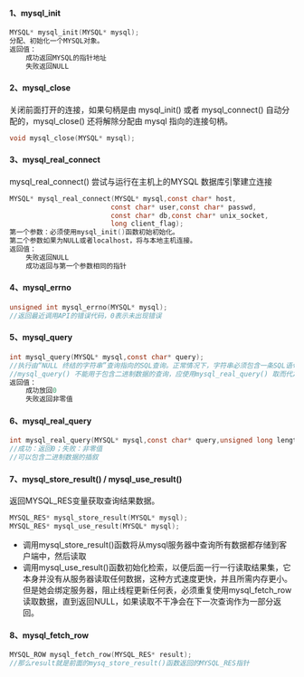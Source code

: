 #### 1、mysql_init
```C
MYSQL* mysql_init(MYSQL* mysql);
分配、初始化一个MYSQL对象。
返回值：
    成功返回MYSQL的指针地址
    失败返回NULL
```

#### 2、mysql_close

关闭前面打开的连接，如果句柄是由 mysql_init() 或者 mysql_connect() 自动分配的，mysql_close() 还将解除分配由 mysql 指向的连接句柄。

```C++
void mysql_close(MYSQL* mysql);
```

#### 3、mysql_real_connect

mysql_real_connect() 尝试与运行在主机上的MYSQL 数据库引擎建立连接

```C
MYSQL* mysql_real_connect(MYSQL* mysql,const char* host,
                         const char* user,const char* passwd,
                         const char* db,const char* unix_socket,
                         long client_flag);
第一个参数：必须使用mysql_init()函数初始初始化。
第二个参数如果为NULL或者localhost，将与本地主机连接。
返回值：
    失败返回NULL
    成功返回与第一个参数相同的指针
```

#### 4、mysql_errno

```C++
unsigned int mysql_errno(MYSQL* mysql);
//返回最近调用API的错误代码，0表示未出现错误
```

#### 5、mysql_query

```C
int mysql_query(MYSQL* mysql,const char* query);
//执行由“NULL 终结的字符串”查询指向的SQL查询。正常情况下，字符串必须包含一条SQL语句，而且不应该为语句添加分号“;”或者“\g”。
//mysql_query() 不能用于包含二进制数据的查询，应使用mysql_real_query() 取而代之，因为二进制数据可能包含字符“\0”，mysql_query() 会将该字符解释为查询字符串结束。
返回值：
    成功放回0
    失败返回非零值
```

#### 6、mysql_real_query

```C
int mysql_real_query(MYSQL* mysql,const char* query,unsigned long length);
//成功：返回0；失败：非零值
//可以包含二进制数据的插叙
```

#### 7、mysql_store_result() / mysql_use_result()

返回MYSQL_RES变量获取查询结果数据。

```c
MYSQL_RES* mysql_store_result(MYSQL* mysql);
MYSQL_RES* mysql_use_result(MYSQL* mysql);
```

- 调用mysql_store_result()函数将从mysql服务器中查询所有数据都存储到客户端中，然后读取
- 调用mysql_use_result()函数初始化检索，以便后面一行一行读取结果集，它本身并没有从服务器读取任何数据，这种方式速度更快，并且所需内存更小。但是她会绑定服务器，阻止线程更新任何表，必须重复使用mysql_fetch_row读取数据，直到返回NULL，如果读取不干净会在下一次查询作为一部分返回。

#### 8、mysql_fetch_row

```C
MYSQL_ROW mysql_fetch_row(MYSQL_RES* result);
//那么result就是前面的mysq_store_result()函数返回的MYSQL_RES指针
```



